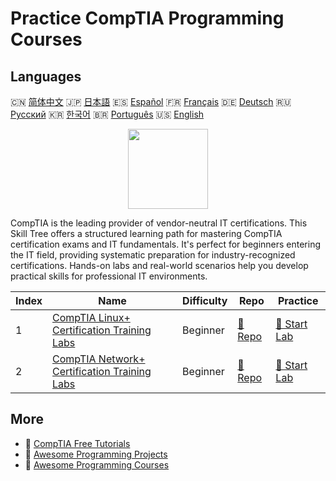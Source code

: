 # Practice CompTIA Programming Courses

## Languages

🇨🇳 [简体中文](README_zh.md) 🇯🇵 [日本語](README_ja.md) 🇪🇸 [Español](README_es.md) 🇫🇷 [Français](README_fr.md) 🇩🇪 [Deutsch](README_de.md) 🇷🇺 [Русский](README_ru.md) 🇰🇷 [한국어](README_ko.md) 🇧🇷 [Português](README_pt.md) 🇺🇸 [English](README.md) 

<div align="center">
<img width="128px" src="https://file.labex.io/path/ZbzxjVKrvgFc.png">
</div>

CompTIA is the leading provider of vendor-neutral IT certifications. This Skill Tree offers a structured learning path for mastering CompTIA certification exams and IT fundamentals. It's perfect for beginners entering the IT field, providing systematic preparation for industry-recognized certifications. Hands-on labs and real-world scenarios help you develop practical skills for professional IT environments.

|   Index | Name                                                                                                        | Difficulty   | Repo                                                                        | Practice                                                                    |
|---------|-------------------------------------------------------------------------------------------------------------|--------------|-----------------------------------------------------------------------------|-----------------------------------------------------------------------------|
|       1 | [CompTIA Linux+ Certification Training Labs](https://labex.io/courses/comptia-linux-plus-training-labs)     | Beginner     | [🔗 Repo](https://github.com/labex-labs/comptia-linux-plus-training-labs)   | [🚀 Start Lab](https://labex.io/courses/comptia-linux-plus-training-labs)   |
|       2 | [CompTIA Network+ Certification Training Labs](https://labex.io/courses/comptia-network-plus-training-labs) | Beginner     | [🔗 Repo](https://github.com/labex-labs/comptia-network-plus-training-labs) | [🚀 Start Lab](https://labex.io/courses/comptia-network-plus-training-labs) |

## More

- 🔗 [CompTIA Free Tutorials](https://github.com/labex-labs/comptia-free-tutorials)
- 🔗 [Awesome Programming Projects](https://github.com/labex-labs/awesome-programming-projects)
- 🔗 [Awesome Programming Courses](https://github.com/labex-labs/awesome-programming-courses)


